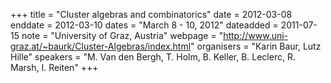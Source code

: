 +++
title = "Cluster algebras and combinatorics"
date = 2012-03-08
enddate = 2012-03-10
dates = "March 8 - 10, 2012"
dateadded = 2011-07-15
note = "University of  Graz, Austria"
webpage = "http://www.uni-graz.at/~baurk/Cluster-Algebras/index.html"
organisers = "Karin Baur, Lutz Hille"
speakers = "M. Van den Bergh, T. Holm, B. Keller, B. Leclerc, R. Marsh, I. Reiten"
+++
